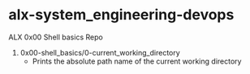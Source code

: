 # alx-system_engineering-devops

ALX 0x00 Shell basics Repo

1. 0x00-shell_basics/0-current_working_directory
   - Prints the absolute path name of the current working directory
